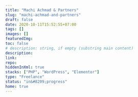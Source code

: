 ```yaml
---
title: "Machi Achmad & Partners"
slug: "machi-achmad-and-partners"
draft: false
date: 2020-10-11T15:52:55+07:00
tags: []
images: []
featuredImg:
toc: false
# description: string, if empty (substring main content)
description:
link:
repo:
hiddenInXml: true
stacks: ["PHP", "WordPress", "Elementor"]
type: "Freelance"
status: "in&#8209;progress"
home: true
---
```

